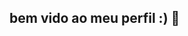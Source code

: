 ## bem vido ao meu perfil :) 👋

<!--![]()
![]<<img src="https://media1.tenor.com/m/nAMuwsQmPecAAAAC/clash-royale.gif" alt="Clash Royale GIF"/>![Uploading image.png…]()

**guilherme7632/guilherme7632** is a ✨ _special_ ✨ repository because its `README.md` (this file) appears on your GitHub profile.

Here are some ideas to get you started:

- 🔭 I’m currently working on ...
- 🌱 I’m currently learning ...
- 👯 I’m looking to collaborate on ...
- 🤔 I’m looking for help with ...
- 💬 Ask me about ...
- 📫 How to reach me: ...
- 😄 Pronouns: ...
- ⚡ Fun fact: ...
-->
